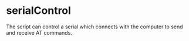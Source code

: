 # serialControl

The script can control a serial which connects with the computer to send and receive AT commands.
